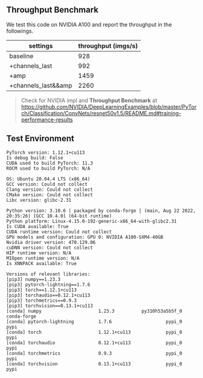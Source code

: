 ## Throughput Benchmark
We test this code on NVIDIA A100 and report the throughput in the followings.

| settings | throughput (imgs/s) |
| --- | --- |
| baseline | 928 |
| +channels_last | 992 |
| +amp | 1459 |
| +channels_last&&amp | 2260 |

> Check for NVIDIA impl and **Throughput Benchmark** at https://github.com/NVIDIA/DeepLearningExamples/blob/master/PyTorch/Classification/ConvNets/resnet50v1.5/README.md#training-performance-results

## Test Environment

```
PyTorch version: 1.12.1+cu113
Is debug build: False
CUDA used to build PyTorch: 11.3
ROCM used to build PyTorch: N/A

OS: Ubuntu 20.04.4 LTS (x86_64)
GCC version: Could not collect
Clang version: Could not collect
CMake version: Could not collect
Libc version: glibc-2.31

Python version: 3.10.6 | packaged by conda-forge | (main, Aug 22 2022, 20:35:26) [GCC 10.4.0] (64-bit runtime)
Python platform: Linux-4.15.0-192-generic-x86_64-with-glibc2.31
Is CUDA available: True
CUDA runtime version: Could not collect
GPU models and configuration: GPU 0: NVIDIA A100-SXM4-40GB
Nvidia driver version: 470.129.06
cuDNN version: Could not collect
HIP runtime version: N/A
MIOpen runtime version: N/A
Is XNNPACK available: True

Versions of relevant libraries:
[pip3] numpy==1.23.3
[pip3] pytorch-lightning==1.7.6
[pip3] torch==1.12.1+cu113
[pip3] torchaudio==0.12.1+cu113
[pip3] torchmetrics==0.9.3
[pip3] torchvision==0.13.1+cu113
[conda] numpy                     1.23.3          py310h53a5b5f_0    conda-forge
[conda] pytorch-lightning         1.7.6                    pypi_0    pypi
[conda] torch                     1.12.1+cu113             pypi_0    pypi
[conda] torchaudio                0.12.1+cu113             pypi_0    pypi
[conda] torchmetrics              0.9.3                    pypi_0    pypi
[conda] torchvision               0.13.1+cu113             pypi_0    pypi
```